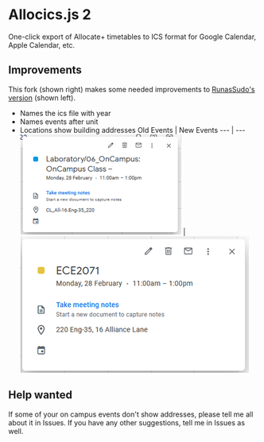 # Allocics.js 2
One-click export of Allocate+ timetables to ICS format for Google Calendar, Apple Calendar, etc.
## Improvements
This fork (shown right) makes some needed improvements to [RunasSudo's version](https://github.com/RunasSudo/allocics.js) (shown left).
- Names the ics file with year
- Names events after unit
- Locations show building addresses
Old Events | New Events
--- | ---
![eventOld.png](/assets/eventOld.PNG) | ![eventNew.png](/assets/eventNew.PNG)

## Help wanted
If some of your on campus events don't show addresses, please tell me all about it in Issues. If you have any other suggestions, tell me in Issues as well.